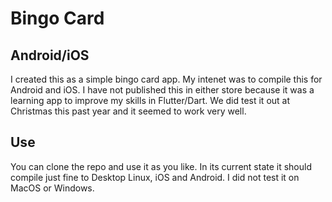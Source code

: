 # Bingo Card

## Android/iOS

I created this as a simple bingo card app. My intenet was to compile this for Android and iOS.
I have not published this in either store because it was a learning app to improve my skills in
Flutter/Dart.  We did test it out at Christmas this past year and it seemed to work very well.

## Use

You can clone the repo and use it as you like. In its current state it should compile just fine
to Desktop Linux, iOS and Android. I did not test it on MacOS or Windows.

